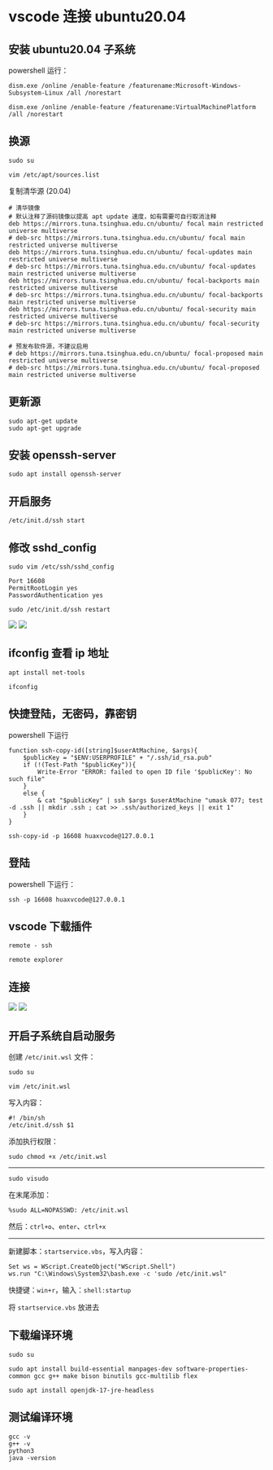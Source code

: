 # vscode 连接 ubuntu20.04

## 安装 ubuntu20.04 子系统

powershell 运行：

```shell
dism.exe /online /enable-feature /featurename:Microsoft-Windows-Subsystem-Linux /all /norestart

dism.exe /online /enable-feature /featurename:VirtualMachinePlatform /all /norestart
```


## 换源

```shell
sudo su

vim /etc/apt/sources.list
```

复制清华源 (20.04)

```shell
# 清华镜像
# 默认注释了源码镜像以提高 apt update 速度，如有需要可自行取消注释
deb https://mirrors.tuna.tsinghua.edu.cn/ubuntu/ focal main restricted universe multiverse
# deb-src https://mirrors.tuna.tsinghua.edu.cn/ubuntu/ focal main restricted universe multiverse
deb https://mirrors.tuna.tsinghua.edu.cn/ubuntu/ focal-updates main restricted universe multiverse
# deb-src https://mirrors.tuna.tsinghua.edu.cn/ubuntu/ focal-updates main restricted universe multiverse
deb https://mirrors.tuna.tsinghua.edu.cn/ubuntu/ focal-backports main restricted universe multiverse
# deb-src https://mirrors.tuna.tsinghua.edu.cn/ubuntu/ focal-backports main restricted universe multiverse
deb https://mirrors.tuna.tsinghua.edu.cn/ubuntu/ focal-security main restricted universe multiverse
# deb-src https://mirrors.tuna.tsinghua.edu.cn/ubuntu/ focal-security main restricted universe multiverse

# 预发布软件源，不建议启用
# deb https://mirrors.tuna.tsinghua.edu.cn/ubuntu/ focal-proposed main restricted universe multiverse
# deb-src https://mirrors.tuna.tsinghua.edu.cn/ubuntu/ focal-proposed main restricted universe multiverse
```

## 更新源

```shell
sudo apt-get update
sudo apt-get upgrade
```

## 安装 openssh-server

```shell
sudo apt install openssh-server
```

## 开启服务

```shell
/etc/init.d/ssh start
```

## 修改 sshd_config

```shell
sudo vim /etc/ssh/sshd_config

Port 16608
PermitRootLogin yes
PasswordAuthentication yes

sudo /etc/init.d/ssh restart
```

![](./img/修改.png)
![](./img/修改2.png)

## ifconfig 查看 ip 地址

```shell
apt install net-tools

ifconfig
```

## 快捷登陆，无密码，靠密钥

powershell 下运行

```shell
function ssh-copy-id([string]$userAtMachine, $args){   
    $publicKey = "$ENV:USERPROFILE" + "/.ssh/id_rsa.pub"
    if (!(Test-Path "$publicKey")){
        Write-Error "ERROR: failed to open ID file '$publicKey': No such file"            
    }
    else {
        & cat "$publicKey" | ssh $args $userAtMachine "umask 077; test -d .ssh || mkdir .ssh ; cat >> .ssh/authorized_keys || exit 1"      
    }
}
```

```shell
ssh-copy-id -p 16608 huaxvcode@127.0.0.1
```

## 登陆

powershell 下运行：

```shell
ssh -p 16608 huaxvcode@127.0.0.1
```

## vscode 下载插件

```
remote - ssh

remote explorer
```

## 连接

![](./img/vscode连ubuntu.png)
![](./img/vscode-config.png)

## 开启子系统自启动服务

创建 `/etc/init.wsl` 文件：

```shell
sudo su

vim /etc/init.wsl
```

写入内容：

```shell
#! /bin/sh
/etc/init.d/ssh $1
```

添加执行权限：

```shell
sudo chmod +x /etc/init.wsl
```

---

```shell
sudo visudo
```

在末尾添加：

```shell
%sudo ALL=NOPASSWD: /etc/init.wsl
```

然后：`ctrl+o`、`enter`、`ctrl+x`

---

新建脚本：`startservice.vbs`，写入内容：

```shell
Set ws = WScript.CreateObject("WScript.Shell")
ws.run "C:\Windows\System32\bash.exe -c 'sudo /etc/init.wsl"
```

快捷键：`win+r`，输入：`shell:startup`

将 `startservice.vbs` 放进去

## 下载编译环境

```shell
sudo su

sudo apt install build-essential manpages-dev software-properties-common gcc g++ make bison binutils gcc-multilib flex

sudo apt install openjdk-17-jre-headless
```

## 测试编译环境

```shell
gcc -v
g++ -v
python3
java -version
```
